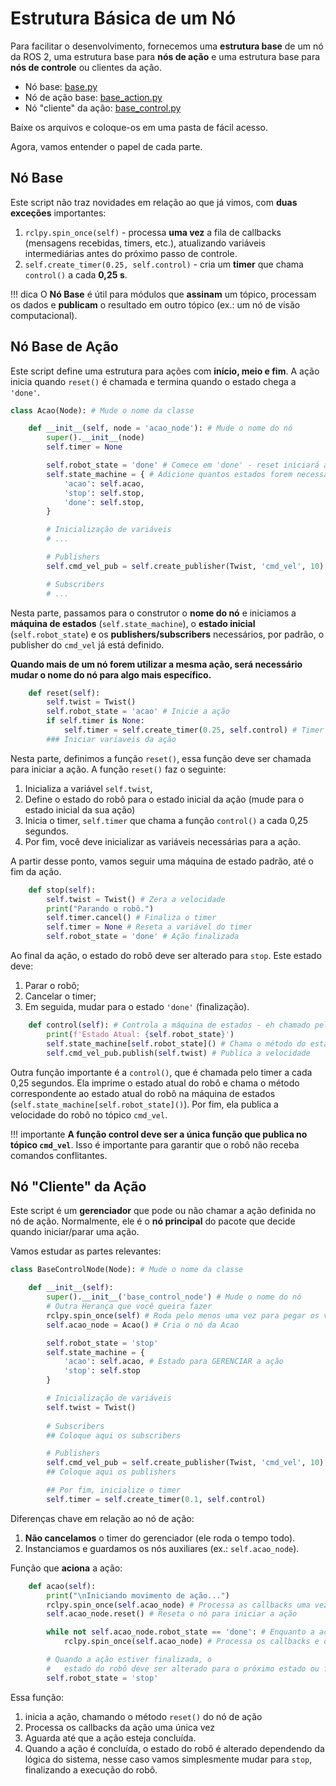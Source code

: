 # Estrutura Básica de um Nó

Para facilitar o desenvolvimento, fornecemos uma **estrutura base** de um nó da ROS 2, uma estrutura base para **nós de ação** e uma estrutura base para **nós de controle** ou clientes da ação.

* Nó base: [base.py](../util/base.py)
* Nó de ação base: [base_action.py](../util/base_action.py)
* Nó "cliente" da ação: [base_control.py](../util/base_control.py)

Baixe os arquivos e coloque-os em uma pasta de fácil acesso.

Agora, vamos entender o papel de cada parte.

## Nó Base

Este script não traz novidades em relação ao que já vimos, com **duas exceções** importantes:

1. `rclpy.spin_once(self)` - processa **uma vez** a fila de callbacks (mensagens recebidas, timers, etc.), atualizando variáveis intermediárias antes do próximo passo de controle.
2. `self.create_timer(0.25, self.control)` - cria um **timer** que chama `control()` a cada **0,25 s**.

!!! dica
    O **Nó Base** é útil para módulos que **assinam** um tópico, processam os dados e **publicam** o resultado em outro tópico (ex.: um nó de visão computacional).

## Nó Base de Ação

Este script define uma estrutura para ações com **início, meio e fim**. A ação inicia quando `reset()` é chamada e termina quando o estado chega a `'done'`.

```python
class Acao(Node): # Mude o nome da classe

    def __init__(self, node = 'acao_node'): # Mude o nome do nó
        super().__init__(node)
        self.timer = None

        self.robot_state = 'done' # Comece em 'done' - reset iniciará a ação
        self.state_machine = { # Adicione quantos estados forem necessários
            'acao': self.acao,
            'stop': self.stop,
            'done': self.stop,
        }

        # Inicialização de variáveis
        # ...

        # Publishers
        self.cmd_vel_pub = self.create_publisher(Twist, 'cmd_vel', 10)

        # Subscribers
        # ...
```

Nesta parte, passamos para o construtor o **nome do nó** e iniciamos a **máquina de estados** (`self.state_machine`), o **estado inicial** (`self.robot_state`) e os **publishers/subscribers** necessários, por padrão, o publisher do `cmd_vel` já está definido.

**Quando mais de um nó forem utilizar a mesma ação, será necessário mudar o nome do nó para algo mais específico.**

```python
    def reset(self):
        self.twist = Twist()
        self.robot_state = 'acao' # Inicie a ação
        if self.timer is None:
            self.timer = self.create_timer(0.25, self.control) # Timer para o controle
        ### Iniciar variaveis da ação
```

Nesta parte, definimos a função `reset()`, essa função deve ser chamada para iniciar a ação. A função `reset()` faz o seguinte:

1. Inicializa a variável `self.twist`,
2. Define o estado do robô para o estado inicial da ação (mude para o estado inicial da sua ação)
3. Inicia o timer, `self.timer` que chama a função `control()` a cada 0,25 segundos.
4. Por fim, você deve inicializar as variáveis necessárias para a ação.

A partir desse ponto, vamos seguir uma máquina de estado padrão, até o fim da ação.

```python
    def stop(self):
        self.twist = Twist() # Zera a velocidade
        print("Parando o robô.")
        self.timer.cancel() # Finaliza o timer
        self.timer = None # Reseta a variável do timer
        self.robot_state = 'done' # Ação finalizada
```

Ao final da ação, o estado do robô deve ser alterado para `stop`. Este estado deve:

1. Parar o robô;
2. Cancelar o timer;
3. Em seguida, mudar para o estado `'done'` (finalização).

```python
    def control(self): # Controla a máquina de estados - eh chamado pelo timer
        print(f'Estado Atual: {self.robot_state}')
        self.state_machine[self.robot_state]() # Chama o método do estado atual 
        self.cmd_vel_pub.publish(self.twist) # Publica a velocidade
```

Outra função importante é a `control()`, que é chamada pelo timer a cada 0,25 segundos. Ela imprime o estado atual do robô e chama o método correspondente ao estado atual do robô na máquina de estados (`self.state_machine[self.robot_state]()`). Por fim, ela publica a velocidade do robô no tópico `cmd_vel`.

!!! importante
    **A função control deve ser a única função que publica no tópico `cmd_vel`**. Isso é importante para garantir que o robô não receba comandos conflitantes.

## Nó "Cliente" da Ação

Este script é um **gerenciador** que pode ou não chamar a ação definida no nó de ação. Normalmente, ele é o **nó principal** do pacote que decide quando iniciar/parar uma ação.

Vamos estudar as partes relevantes:

```python
class BaseControlNode(Node): # Mude o nome da classe

    def __init__(self):
        super().__init__('base_control_node') # Mude o nome do nó
        # Outra Herança que você queira fazer
        rclpy.spin_once(self) # Roda pelo menos uma vez para pegar os valores
        self.acao_node = Acao() # Cria o nó da Acao

        self.robot_state = 'stop'
        self.state_machine = {
            'acao': self.acao, # Estado para GERENCIAR a ação
            'stop': self.stop
        }

        # Inicialização de variáveis
        self.twist = Twist()
        
        # Subscribers
        ## Coloque aqui os subscribers

        # Publishers
        self.cmd_vel_pub = self.create_publisher(Twist, 'cmd_vel', 10)
        ## Coloque aqui os publishers

        ## Por fim, inicialize o timer
        self.timer = self.create_timer(0.1, self.control)
```

Diferenças chave em relação ao nó de ação:

1. **Não cancelamos** o timer do gerenciador (ele roda o tempo todo).
2. Instanciamos e guardamos os nós auxiliares (ex.: `self.acao_node`).

Função que **aciona** a ação:

```python
    def acao(self):
        print("\nIniciando movimento de ação...")
        rclpy.spin_once(self.acao_node) # Processa as callbacks uma vez
        self.acao_node.reset() # Reseta o nó para iniciar a ação

        while not self.acao_node.robot_state == 'done': # Enquanto a ação não estiver finalizada
            rclpy.spin_once(self.acao_node) # Processa os callbacks e o timer

        # Quando a ação estiver finalizada, o 
        #   estado do robô deve ser alterado para o próximo estado ou finalizar mudando para 'stop'
        self.robot_state = 'stop'
```
Essa função:

1. inicia a ação, chamando o método `reset()` do nó de ação
2. Processa os callbacks da ação uma única vez
3. Aguarda até que a ação esteja concluída.
4. Quando a ação é concluída, o estado do robô é alterado dependendo da lógica do sistema, nesse caso vamos simplesmente mudar para `stop`, finalizando a execução do robô.
